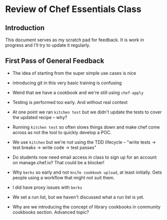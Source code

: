 # Review of Chef Essentials Class

## Introduction

This document serves as my scratch pad for feedback. It is work in progress and I'll try to update it regularly.

## First Pass of General Feedback

- The idea of starting from the super simple use cases is nice

- introducing git in this very basic training is confusing

- Weird that we have a cookbook and we're still using `chef-apply`

- Testing is performed too early. And without real context

- At one point we ran `kitchen test` but we didn't update the tests to cover the updated recipe – why?

- Running `kitchen test` so often slows things down and make chef come across as not the tool to quickly develop a POC.

- We use `kitchen` but we're not using the TDD lifecycle – "write tests -> test breaks -> write code -> test passes"

- Do students now need email access in class to sign up for an account on manage.chef.io? That could be a blocker!

- Why `berks` so early and not `knife cookbook upload`, at least initially.  Gets people using a workflow that might not suit them.

- I did have proxy issues with `berks`

- We set a run list, but we haven't discussed what a run list is yet.

- Why are we introducing the concept of library cookbooks in community cookbooks section.  Advanced topic?
